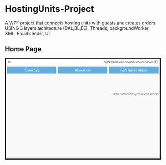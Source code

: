 # HostingUnits-Project
A WPF project that connects hosting units with guests and creates orders, USING 3 layers architecture (DAL,BL,BE), Threads, backgroundWorker, XML, Email sender, UI

## Home Page
![Image](./HostingUnit.PNG)
